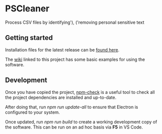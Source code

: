 # PSCleaner

Process CSV files by identifying'),
('removing personal sensitive text

## Getting started

Installation files for the latest release can be [found here](https://github.com/NELCSU/PSCleaner/releases).

The [wiki](https://github.com/NELCSU/PSCleaner/wiki) linked to this project has some basic examples for using the software.

## Development

Once you have copied the project, [npm-check](https://www.npmjs.com/package/npm-check) is a useful tool to check all the project dependencies are installed and up-to-date.

After doing that, run *npm run update-all* to ensure that Electron is configured to your system.

Once updated, run *npm run build* to create a working development copy of the software. This can be run on an ad hoc basis via **F5** in VS Code.
